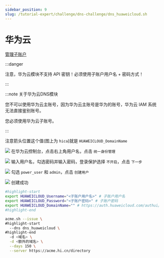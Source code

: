 ```yaml
---
sidebar_position: 9
slug: /tutorial-expert/challenge/dns-challenge/dns_huaweicloud.sh
---
```


# 华为云

<p><a href="https://console.huaweicloud.com/iam/?region=cn-north-4&ttl=1496744804#/iam/users" className="button button--secondary button--lg text--no-decoration">管理子账户</a></p>

:::danger

注意，华为云模块不支持 API 密钥！必须使用子账户用户名 + 密码方式！

:::

:::note 关于华为云DNS模块

您不可以使用华为云主账号，因为华为云主账号是华为的账号，华为云 IAM 系统无法直接鉴别账号。

您必须使用华为云子账号。

:::
<img srcset="/docs/huaweicloud-create-subaccount-step-0.png 2x"/>

注意箭头位置这个值(图上为 `hica`)就是 `HUAWEICLOUD_DomainName`

![](/docs/huaweicloud-create-subaccount-step-1.png)
在华为云控制台，点击右上角用户名，点击 `统一身份管理`

![](/docs/huaweicloud-create-subaccount-step-2.png)
输入用户名，勾选密码并输入密码，登录保护选择 `不开启`，点击 `下一步`

![](/docs/huaweicloud-create-subaccount-step-3.png)
勾选 `power_user` 和 `admin`，点击 `创建用户`

![](/docs/huaweicloud-create-subaccount-step-4.png)
创建成功

```bash
#highlight-start
export HUAWEICLOUD_Username="<子账户用户名>" # 子账户用户名
export HUAWEICLOUD_Password="<子账户密码>" # 子账户密码
export HUAWEICLOUD_DomainName="" # https://auth.huaweicloud.com/authui/login?id=<复制这里的值>
#highlight-end

acme.sh --issue \
#highlight-start
  --dns dns_huaweicloud \
#highlight-end
  -d <域名> \
  -d <额外的域名> \
  --days 150 \
  --server https://acme.hi.cn/directory
```
